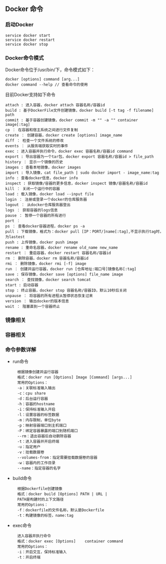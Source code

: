 ## Docker 命令

### 启动Docker

	service docker start
	service docker restart
	service docker stop

### Docker命令模式

Docker命令位于/usr/bin/下，命令模式如下：

	docker [options] command [arg...]
	docker command --help // 查看命令的使用

目前Docker支持如下命令

	attach : 进入容器，docker attach 容器名称/容器id
	build : 基于DockerFile文件创建镜像，docker build [-t tag -f filename] path
	commit : 基于容器创建镜像，docker commit -m "" -a "" container image[:tag]
	cp ： 在容器和宿主系统之间进行文件复制
	create ： 创建容器，docker create [options] image_name
	diff ： 检查一个文件系统的修改
	events ： 从服务端获取实时的事件
	exec : 进入容器并执行命令，docker exec 容器名称/容器id command
	export : 导出容器为一个tar包，docker export 容器名称/容器id > file_path
	history ： 显示一个镜像的历史
	images : 查看本地镜像，docker images
	import : 导入镜像，cat file_path | sudo docker import - image_name:tag
	info : 查看docker信息，docker info
	inspect : 获取镜像/容器的更多信息，docker inspect 镜像/容器名称/容器id
	kill ： 关闭一个运行中的容器
	load : 载入镜像，docker load --input file
	login ： 注册或登录一个docker的仓库服务器
	logout ： 从docker仓库服务器登出
	logs ： 获取容器的logs信息
	pause ： 暂停一个容器的所有进行
	port ： 
	ps ： 查看docker容器进程，docker ps -a
	pull : 下载镜像，格式为：docker pull [IP：PORT/]name[:tag],不显示执行tag时，为lastest
	push : 上传镜像，docker push image
	rename : 重命名容器，docker rename old_name new_name
	restart ： 重启容器，docker restart 容器名称/容器id
	rm ： 删除容器，docker rm 容器名称/容器id
	rmi ： 删除镜像，docker rmi [-f] image
	run ： 创建并运行容器，docker run [仓库地址:端口号]镜像名称[:tag]
	save : 保存镜像，docker save [options] file_name image
	search ： 查找镜像，docker search tomcat
	start : 启动容器
	stop : 终止容器，docker stop 容器名称/容器ID，默认10秒后关闭
	unpause ： 将容器的所有进程从暂停状态恢复过来
	version ： 输出docker的版本信息
	wait ： 阻塞直到一个容器终止


### 镜像相关




### 容器相关








### 命令参数详解

- run命令

		根据镜像创建并运行容器
		格式：docker run [Options] Image [Command] [args...]
		常用的Options：
		-a：关联标准输入输出
		-c：cpu share
		-d：后台运行容器
		-h：容器的hostname
		-i：保持标准输入开启
		-l：设置容器的标签数据
		-m：内存限制，单位byte
		-p：映射容器端口到主机端口
		-P：绑定容器暴露的端口到随机端口
		--rm：退出容器后自动删除容器
		-t：进入容器并开启终端
		-u：指定用户
		-v：挂载数据卷
		--volumes-from：指定需要挂载数据卷的容器
		-w：容器内的工作目录
		--name：指定容器的名字
	
- build命令

		根据Dockerfile创建镜像
		格式：docker build [Options] PATH | URL |  
		PATH是构建时的上下文路径 
		常用的Options：
		-f：dockerfile的文件名称，默认是Dockerfile
		-t：构建镜像的标签，name:tag
		
- exec命令

		进入容器并执行命令
		格式：docker exec [Options] 	container command
		常用的Options：
		-i：开启交互，保持标准输入
		-t：开启终端
